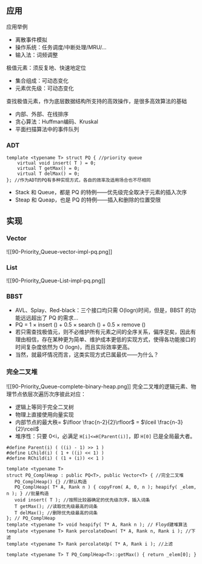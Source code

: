 ## 应用
应用举例
- 离散事件模拟
- 操作系统：任务调度/中断处理/MRU/...
- 输入法：词频调整

极值元素：须反复地、快速地定位
- 集合组成：可动态变化
- 元素优先级：可动态变化

查找极值元素，作为底层数据结构所支持的高效操作，是很多高效算法的基础
- 内部、外部、在线排序
- 贪心算法：Huffman编码、Kruskal
- 平面扫描算法中的事件队列

### ADT
```
template <typename T> struct PQ { //priority queue
	virtual void insert( T ) = 0;
	virtual T getMax() = 0;
	virtual T delMax() = 0;
}; //作为ADT的PQ有多种实现方式，各自的效率及适用场合也不尽相同

```
- Stack 和 Queue，都是 PQ 的特例——优先级完全取决于元素的插入次序
- Steap 和 Queap，也是 PQ 的特例——插入和删除的位置受限

## 实现
### Vector
![[90-Priority_Queue-vector-impl-pq.png]]

### List
![[90-Priority_Queue-List-impl-pq.png]]

### BBST
- AVL、Splay、Red-black：三个接口均只需 O(logn)时间，但是，BBST 的功能远远超出了 PQ 的需求... 
- PQ = 1 × insert () + 0.5 × search () + 0.5 × remove ()
- 若只需查找极值元，则不必维护所有元素之间的全序关系，偏序足矣，因此有理由相信，存在某种更为简单、维护成本更低的实现方式，使得各功能接口的时间复杂度依然为 O (logn)，而且实际效率更高。
- 当然，就最坏情况而言，这类实现方式已属最优——为什么？

### 完全二叉堆
![[90-Priority_Queue-complete-binary-heap.png]]
完全二叉堆的逻辑元素、物理节点依层次遍历次序彼此对应：
- 逻辑上等同于完全二叉树
- 物理上直接使用向量实现
- 内部节点的最大秩= $\lfloor \frac{n-2}{2}\rfloor$ = $\lceil \frac{n-3}{2}\rceil$ 
- 堆序性：只要 0<i，必满足 `H[i]<=H[Parent(i)]`，即 `H[0]` 已是全局最大者。

```
#define Parent(i) ( ((i) - 1) >> 1 )
#define LChild(i) ( 1 + ((i) << 1) )
#define RChild(i) ( (1 + (i)) << 1 )

template <typename T>
struct PQ_ComplHeap : public PQ<T>, public Vector<T> { //完全二叉堆
   PQ_ComplHeap() {} //默认构造
   PQ_ComplHeap( T* A, Rank n ) { copyFrom( A, 0, n ); heapify( _elem, n ); } //批量构造
   void insert( T ); //按照比较器确定的优先级次序，插入词条
   T getMax(); //读取优先级最高的词条
   T delMax(); //删除优先级最高的词条
}; // PQ_ComplHeap
template <typename T> void heapify( T* A, Rank n ); // Floyd建堆算法
template <typename T> Rank percolateDown( T* A, Rank n, Rank i ); //下滤
template <typename T> Rank percolateUp( T* A, Rank i ); //上滤

template <typename T> T PQ_ComplHeap<T>::getMax() { return _elem[0]; }

```
